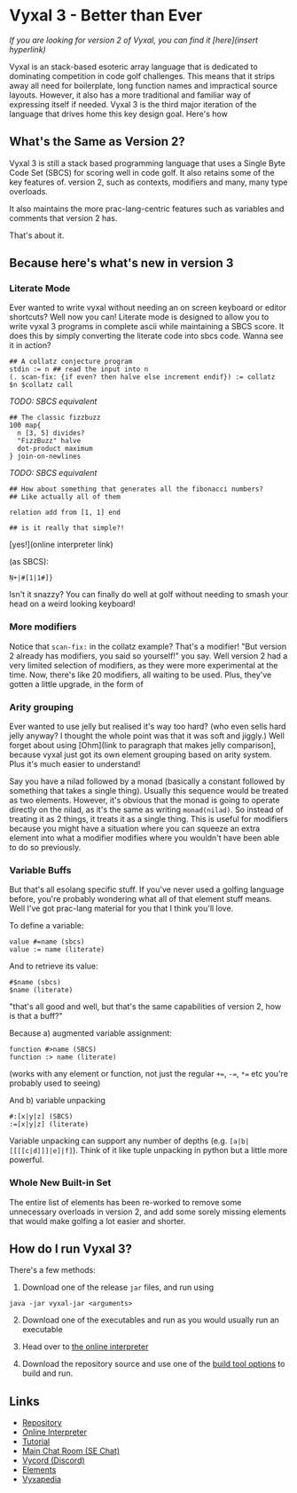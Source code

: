 # Vyxal 3 - Better than Ever

_If you are looking for version 2 of Vyxal, you can find it [here](insert hyperlink)_


Vyxal is an stack-based esoteric array language that is dedicated to dominating competition in code golf challenges. This means that it strips away all need for boilerplate, long function names and impractical source layouts. However, it also has a more traditional and familiar way of expressing itself if needed. Vyxal 3 is the third major iteration of the language that drives home this key design goal. Here's how

## What's the Same as Version 2?

Vyxal 3 is still a stack based programming language that uses a Single Byte Code Set (SBCS) for scoring well in code golf. It also retains some of the key features of. version 2, such as contexts, modifiers and many, many type overloads.

It also maintains the more prac-lang-centric features such as variables and comments that version 2 has.

That's about it.

## Because here's what's new in version 3

### Literate Mode

Ever wanted to write vyxal without needing an on screen keyboard or editor shortcuts? Well now you can! Literate mode is designed to allow you to write vyxal 3 programs in complete ascii while maintaining a SBCS score. It does this by simply converting the literate code into sbcs code. Wanna see it in action?

```
## A collatz conjecture program
stdin := n ## read the input into n
(. scan-fix: {if even? then halve else increment endif}) := collatz
$n $collatz call
```

_TODO: SBCS equivalent_

```
## The classic fizzbuzz
100 map{
  n [3, 5] divides?
  "FizzBuzz" halve
  dot-product maximum
} join-on-newlines
```

_TODO: SBCS equivalent_

```
## How about something that generates all the fibonacci numbers?
## Like actually all of them

relation add from [1, 1] end

## is it really that simple?!
```

[yes!](online interpreter link)

(as SBCS):

```
Ṇ+|#[1|1#]}
```

Isn't it snazzy? You can finally do well at golf without needing to smash your head on a weird looking keyboard!

### More modifiers

Notice that `scan-fix:` in the collatz example? That's a modifier! "But version 2 already has modifiers, you said so yourself!" you say. Well version 2 had a very limited selection of modifiers, as they were more experimental at the time. Now, there's like 20 modifiers, all waiting to be used. Plus, they've gotten a little upgrade, in the form of

### Arity grouping

Ever wanted to use jelly but realised it's way too hard? (who even sells hard jelly anyway? I thought the whole point was that it was soft and jiggly.) Well forget about using [Ohm](link to paragraph that makes jelly comparison], because vyxal just got its own element grouping based on arity system. Plus it's much easier to understand!

Say you have a nilad followed by a monad (basically a constant followed by something that takes a single thing). Usually this sequence would be treated as two elements. However, it's obvious that the monad is going to operate directly on the nilad, as it's the same as writing `monad(nilad)`. So instead of treating it as 2 things, it treats it as a single thing. This is useful for modifiers because you might have a situation where you can squeeze an extra element into what a modifier modifies where you wouldn't have been able to do so previously.

### Variable Buffs

But that's all esolang specific stuff. If you've never used a golfing language before, you're probably wondering what all of that element stuff means. Well I've got prac-lang material for you that I think you'll love.

To define a variable:

```
value #=name (sbcs)
value := name (literate)
```

And to retrieve its value:

```
#$name (sbcs)
$name (literate)
```

"that's all good and well, but that's the same capabilities of version 2, how is that a buff?"

Because a) augmented variable assignment:

```
function #>name (SBCS)
function :> name (literate)
```

(works with any element or function, not just the regular `+=`, `-=`, `*=` etc you're probably used to seeing)

And b) variable unpacking

```
#:[x|y|z] (SBCS)
:=[x|y|z] (literate)
```

Variable unpacking can support any number of depths (e.g. `[a|b|[[[[c|d]]]|e]|f]`). Think of it like tuple unpacking in python but a little more powerful.

### Whole New Built-in Set

The entire list of elements has been re-worked to remove some unnecessary overloads in version 2, and add some sorely missing elements that would make golfing a lot easier and shorter.

## How do I run Vyxal 3?

There's a few methods:

1. Download one of the release `jar` files, and run using

```
java -jar vyxal-jar <arguments>
```

2. Download one of the executables and run as you would usually run an executable

3. Head over to [the online interpreter](vyxal.github.io)

4. Download the repository source and use one of the [build tool options](https://github.com/Vyxal/Vyxal/blob/version-3/contributing/BuildTools.md) to build and run.

## Links

- [Repository](https://github.com/Vyxal/Vyxal)
- [Online Interpreter](http://vyxal.github.io)
- [Tutorial](https://vyxapedia.hyper-neutrino.xyz/beginners)
- [Main Chat Room (SE Chat)](https://chat.stackexchange.com/rooms/106764/vyxal)
- [Vycord (Discord)](https://discord.gg/hER4Avd6fz)
- [Elements](https://github.com/Vyxal/Vyxal/blob/main/documents/knowledge/elements.md)
- [Vyxapedia](https://vyxapedia.hyper-neutrino.xyz/)
